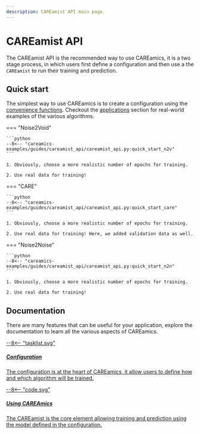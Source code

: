 ```yaml
---
description: CAREamist API main page.
---
```


# CAREamist API

The CAREamist API is the recommended way to use CAREamics, it is a two stage process, in
which users first define a configuration and then use a the `CAREamist` to run their 
training and prediction.

## Quick start

The simplest way to use CAREamics is to create a configuration using the [convenience functions](configuration/convenience_functions.md). Checkout the [applications](../../applications/index.md) section for real-world examples of the various algorithms.

=== "Noise2Void"
    
    ```python
    --8<-- "careamics-examples/guides/careamist_api/careamist_api.py:quick_start_n2v"
    ```

    1. Obviously, choose a more realistic number of epochs for training.

    2. Use real data for training!


=== "CARE"

    ```python
    --8<-- "careamics-examples/guides/careamist_api/careamist_api.py:quick_start_care"
    ```

    1. Obviously, choose a more realistic number of epochs for training.

    2. Use real data for training! Here, we added validation data as well.


=== "Noise2Noise"

    ```python
    --8<-- "careamics-examples/guides/careamist_api/careamist_api.py:quick_start_n2n"
    ```

    1. Obviously, choose a more realistic number of epochs for training.

    2. Use real data for training!


## Documentation

There are many features that can be useful for your application, explore the
documentation to learn all the various aspects of CAREamics.

<div class="md-container secondary-section">
    <div class="g">
        <div class="section">
            <div class="component-wrapper" style="display: block;">
                <!-- New row -->
                <div class="responsive-grid">
                    <!-- Installation -->
                    <a class="card-wrapper" href="configuration">
                        <div class="card"> 
                            <div class="card-body"> 
                                <div class="logo">
                                    <span class="twemoji">
                                        --8<--  "tasklist.svg"
                                    </span>
                                </div>
                                <div class="card-content">
                                    <h5>Configuration</h5>
                                    <p>
                                        The configuration is at the heart of CAREamics, it 
                                        allow users to define how and which algorithm will be
                                        trained.
                                    </p>
                                </div>
                            </div>
                        </div>
                    </a>
                    <!-- Installation -->
                    <a class="card-wrapper" href="usage">
                        <div class="card"> 
                            <div class="card-body"> 
                                <div class="logo">
                                    <span class="twemoji">
                                        --8<--  "code.svg"
                                    </span>
                                </div>
                                <div class="card-content">
                                    <h5>Using CAREAmics</h5>
                                    <p>
                                        The CAREamist is the core element allowing training
                                        and prediction using the model defined in the configuration.
                                    </p>
                                </div>
                            </div>
                        </div>
                    </a>
                </div>
            </div>
        </div>
    </div>
</div>
